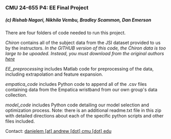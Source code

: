 ### CMU 24-655 P4: EE Final Project
##### (c) Rishab Nagori, Nikhila Vembu, Bradley Scammon, Dan Emerson

There are four folders of code needed to run this project.

*Chiron* contains all of the subject data from the JSI dataset provided to us by the instructors.
*In the GITHUB version of this code, the Chiron data is too large to be upoaded. Instead, you must download from the original authors [here](https://dis.ijs.si/ami-repository/datasets/chiron.rar)*

*EE_preprocessing* includes Matlab code for preprocessing of the data, including extrapolation and feature expansion.

*empatica_code* includes Python code to append all of the .csv files containing data from the Empatica wristband from our own group's data collection.

*model_code* includes Python code detailing our model selection and optimization process. Note: there is an additional readme.txt file in this zip with detailed directions about each of the specific python scripts and other files included.

Contact: [danielem [at] andrew [dot] cmu [dot] edu](mailto:danielem@andrew.cmu.edu)

